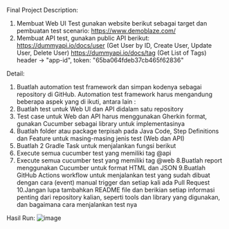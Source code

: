 Final Project Description:

1. Membuat Web UI Test gunakan website berikut sebagai target dan pembuatan test scenario: https://www.demoblaze.com/
2. Membuat API test, gunakan public API berikut:
   https://dummyapi.io/docs/user (Get User by ID, Create User, Update User, Delete User)
   https://dummyapi.io/docs/tag (Get List of Tags)
   header -> "app-id", token: "65ba064fdeb37cb465f62836"

Detail:
1. Buatlah automation test framework dan simpan kodenya sebagai repository di GitHub. Automation test framework harus mengandung beberapa aspek yang di ikuti, antara lain :
2. Buatlah test untuk Web UI dan API didalam satu repository
3. Test case untuk Web dan API harus menggunakan Gherkin format, gunakan Cucumber sebagai library untuk implementasinya
4. Buatlah folder atau package terpisah pada Java Code, Step Definitions dan Feature untuk masing-masing jenis test (Web dan API)
5. Buatlah 2 Gradle Task untuk menjalankan fungsi berikut
6. Execute semua cucumber test yang memiliki tag @api
7. Execute semua cucumber test yang memiliki tag @web
8.Buatlah report menggunakan Cucumber untuk format HTML dan JSON
9.Buatlah GitHub Actions workflow untuk menjalankan test yang sudah dibuat dengan cara (event) manual trigger dan setiap kali ada   Pull Request
10.Jangan lupa tambahkan README file dan berikian setiap informasi penting dari repository kalian, seperti tools dan library yang digunakan, dan bagaimana cara menjalankan test nya


Hasil Run:
![image](https://github.com/fionajulieta/FinalProjectJayjay/assets/146444371/b5fe2e56-194d-4f4b-aed0-9f8330fee9c0)
